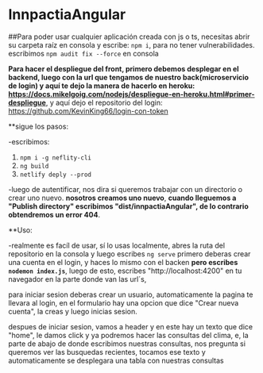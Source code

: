 # InnpactiaAngular
##Para poder usar cualquier aplicación creada con js o ts, necesitas abrir su carpeta raíz en consola y escribe: `npm i`, para no tener vulnerabilidades. escribimos `npm audit fix --force` en consola 

**Para hacer el despliegue del front, primero debemos desplegar en el backend, luego con la url que tengamos de nuestro back(microservicio de login) y aquí te dejo la manera de hacerlo en heroku: https://docs.mikelgoig.com/nodejs/despliegue-en-heroku.html#primer-despliegue**, y aquí dejo el repositorio del login: https://github.com/KevinKing66/login-con-token

**sigue los pasos:

-escribimos:
1. `npm i -g neflity-cli`
2. `ng build`
3. `netlify deply --prod`

-luego de autentificar, nos dira si queremos trabajar con un directorio o crear uno nuevo. **nosotros creamos uno nuevo**, **cuando lleguemos a "Publish directory" escribimos "dist/innpactiaAngular", de lo contrario obtendremos un error 404**.

**Uso:

-realmente es facíl de usar, sí lo usas localmente, abres la ruta del repositorio en la consola y luego escribes `ng serve` primero deberas crear una cuenta en el login, y haces lo mismo con el backen **pero escribes `nodemon index.js`**, luego de esto, escribes "http://localhost:4200" en tu navegador en la parte donde van las url´s, 

para iniciar sesion deberas crear un usuario, automaticamente la pagina te llevara al login, en el formulario hay una opcion que dice "Crear nueva cuenta", la creas y luego inicias sesion.

despues de iniciar sesion, vamos a header y en este hay un texto que dice "home", le damos click y ya podremos hacer las consultas del clima, e, la parte de abajo de donde escribimos nuestras consultas, nos pregunta si queremos ver las busquedas recientes, tocamos ese texto y automaticamente se desplegara una tabla con nuestras consultas

